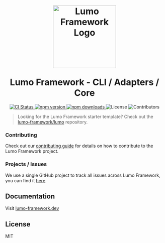 <h1 align="center">
  <p align="center"><a href="https://lumo-framework.dev" target="_blank"><img src="https://lumo-framework.dev/tamo-mascot.png" width="200" alt="Lumo Framework Logo"></a></p>
  Lumo Framework - CLI / Adapters / Core
</h1>

<p align="center">
  <a href="https://github.com/lumo-framework/monorepo/actions/workflows/release.yml">
    <img alt="CI Status" src="https://github.com/lumo-framework/monorepo/actions/workflows/release.yml/badge.svg">
  </a>
  <a href="https://www.npmjs.com/package/@lumo-framework/core">
    <img alt="npm version" src="https://img.shields.io/npm/v/@lumo-framework/core">
  </a>
  <a href="https://www.npmjs.com/package/@lumo-framework/core">
    <img alt="npm downloads" src="https://img.shields.io/npm/dm/@lumo-framework/core">
  </a>
  <img alt="License" src="https://img.shields.io/github/license/lumo-framework/monorepo">
  <img alt="Contributors" src="https://img.shields.io/github/contributors/lumo-framework/monorepo?color=blue">
</p>

> Looking for the Lumo Framework starter template? Check out the [lumo-framework/lumo](https://github.com/lumo-framework/lumo) repository.

### Contributing

Check out our [contributing guide](./CONTRIBUTING.md) for details on how to contribute to the Lumo Framework project.

### Projects / Issues

We use a single GitHub project to track all issues across Lumo Framework, you can find it [here](https://github.com/orgs/lumo-framework/projects/1).

## Documentation

Visit [lumo-framework.dev](https://lumo-framework.dev)

## License

MIT
